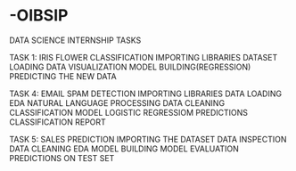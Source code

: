 # -OIBSIP
DATA SCIENCE INTERNSHIP TASKS

TASK 1: IRIS FLOWER CLASSIFICATION
IMPORTING LIBRARIES
DATASET LOADING
DATA VISUALIZATION
MODEL BUILDING(REGRESSION)
PREDICTING THE NEW DATA


TASK 4: EMAIL SPAM DETECTION
IMPORTING LIBRARIES
DATA LOADING 
EDA
NATURAL LANGUAGE PROCESSING
DATA CLEANING
CLASSIFICATION MODEL
LOGISTIC REGRESSIOM
PREDICTIONS
CLASSIFICATION REPORT

TASK 5: SALES PREDICTION
IMPORTING THE DATASET
DATA INSPECTION
DATA CLEANING
EDA
MODEL BUILDING
MODEL EVALUATION
PREDICTIONS ON TEST SET

